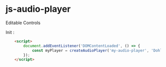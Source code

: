 # js-audio-player

Editable Controls  
  
Init : 

```html
    <script>
        document.addEventListener('DOMContentLoaded', () => {  
            const myPlayer = createAudioPlayer('my-audio-player', 'Dohle.mp3');  
        });  
    </script>  
